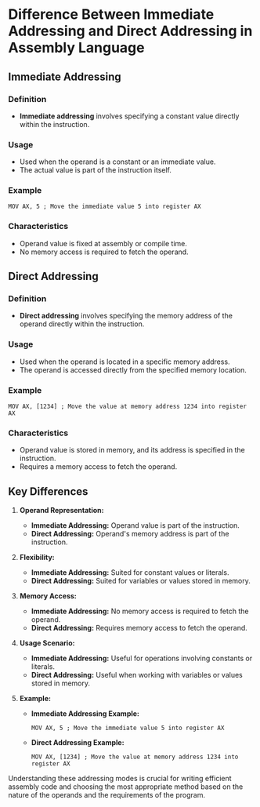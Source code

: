 # Difference Between Immediate Addressing and Direct Addressing in Assembly Language

## Immediate Addressing

### Definition
- **Immediate addressing** involves specifying a constant value directly within the instruction.
  
### Usage
- Used when the operand is a constant or an immediate value.
- The actual value is part of the instruction itself.
  
### Example
```assembly
MOV AX, 5 ; Move the immediate value 5 into register AX
```

### Characteristics
- Operand value is fixed at assembly or compile time.
- No memory access is required to fetch the operand.

## Direct Addressing

### Definition
- **Direct addressing** involves specifying the memory address of the operand directly within the instruction.
  
### Usage
- Used when the operand is located in a specific memory address.
- The operand is accessed directly from the specified memory location.
  
### Example
```assembly
MOV AX, [1234] ; Move the value at memory address 1234 into register AX
```

### Characteristics
- Operand value is stored in memory, and its address is specified in the instruction.
- Requires a memory access to fetch the operand.

## Key Differences

1. **Operand Representation:**
   - **Immediate Addressing:** Operand value is part of the instruction.
   - **Direct Addressing:** Operand's memory address is part of the instruction.

2. **Flexibility:**
   - **Immediate Addressing:** Suited for constant values or literals.
   - **Direct Addressing:** Suited for variables or values stored in memory.

3. **Memory Access:**
   - **Immediate Addressing:** No memory access is required to fetch the operand.
   - **Direct Addressing:** Requires memory access to fetch the operand.

4. **Usage Scenario:**
   - **Immediate Addressing:** Useful for operations involving constants or literals.
   - **Direct Addressing:** Useful when working with variables or values stored in memory.

5. **Example:**
   - **Immediate Addressing Example:**
     ```assembly
     MOV AX, 5 ; Move the immediate value 5 into register AX
     ```
   - **Direct Addressing Example:**
     ```assembly
     MOV AX, [1234] ; Move the value at memory address 1234 into register AX
     ```

Understanding these addressing modes is crucial for writing efficient assembly code and choosing the most appropriate method based on the nature of the operands and the requirements of the program.
